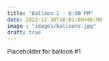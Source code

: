 ```yaml
---
title: "Balloon 1 - 6:00 PM"
date: 2022-12-30T18:01:00+06:00
image : "images/balloons.jpg"
draft: true
---
```


Placeholder for balloon #1
